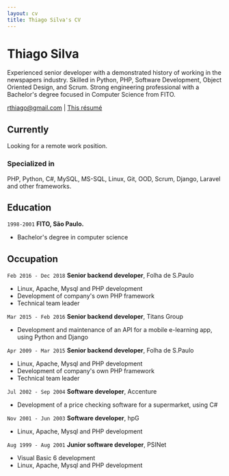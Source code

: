 ```yaml
---
layout: cv
title: Thiago Silva's CV
---
```

# Thiago Silva
Experienced senior developer with a demonstrated history of working in the
newspapers industry. Skilled in Python, PHP, Software Development, Object
Oriented Design, and Scrum. Strong engineering professional with a Bachelor's
degree focused in Computer Science from FITO.

<div id="webaddress">
<a href="rthiago@gmail.com">rthiago@gmail.com</a>
| <a href="https://github.com/rthiago/markdown-cv/edit/master/index.md">This résumé</a>
</div>


## Currently

Looking for a remote work position.

### Specialized in

PHP, Python, C#, MySQL, MS-SQL, Linux, Git, OOD, Scrum, Django, Laravel and
other frameworks.



## Education

`1998-2001`
__FITO, São Paulo.__

- Bachelor's degree in computer science



## Occupation


`Feb 2016 - Dec 2018`
__Senior backend developer__, Folha de S.Paulo

- Linux, Apache, Mysql and PHP development
- Development of company's own PHP framework
- Technical team leader


`Mar 2015 - Feb 2016`
__Senior backend developer__, Titans Group

- Development and maintenance of an API for a mobile e-learning app, using
Python and Django


`Apr 2009 - Mar 2015`
__Senior backend developer__, Folha de S.Paulo

- Linux, Apache, Mysql and PHP development
- Development of company's own PHP framework
- Technical team leader


`Jul 2002 - Sep 2004`
__Software developer__, Accenture

- Development of a price checking software for a supermarket, using C#


`Nov 2001 - Jun 2003`
__Software developer__, hpG

- Linux, Apache, Mysql and PHP development


`Aug 1999 - Aug 2001`
__Junior software developer__, PSINet

- Visual Basic 6 development
- Linux, Apache, Mysql and PHP development



<!-- ### Footer

Last updated: Feb 2019 -->


